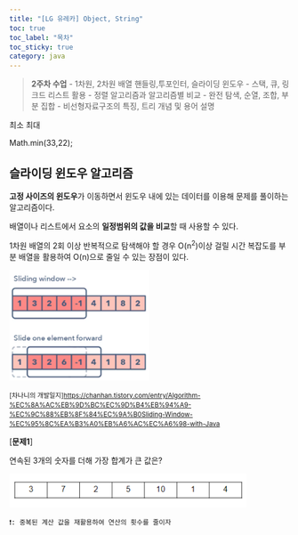 ```yaml
---
title: "[LG 유레카] Object, String"
toc: true
toc_label: "목차"
toc_sticky: true
category: java
---
```


> **2주차 수업**
> \- 1차원, 2차원 배열 핸들링,투포인터, 슬라이딩 윈도우
> \- 스택, 큐, 링크드 리스트 활용
> \- 정렬 알고리즘과 알고리즘별 비교
> \- 완전 탐색, 순열, 조합, 부분 집합
> \- 비선형자료구조의 특징, 트리 개념 및 용어 설명

최소 최대

Math.min(33,22);

## 슬라이딩 윈도우 알고리즘

**고정 사이즈의 윈도우**가 이동하면서 윈도우 내에 있는 데이터를 이용해 문제를 풀이하는 알고리즘이다.

배열이나 리스트에서 요소의 **일정범위의 값을 비교**할 때 사용할 수 있다.

1차원 배열의 2회 이상 반복적으로 탐색해야 할 경우 O(n<sup>2</sup>)이상 걸릴 시간 복잡도를 부분 배열을 활용하여 O(n)으로 줄일 수 있는 장점이 있다.

<img src="/../images/2024-06-17-20240617/image-20240617165733439.png" alt="image-20240617165733439" style="zoom:80%;" />

<small>[차나니의 개발일지]<https://chanhan.tistory.com/entry/Algorithm-%EC%8A%AC%EB%9D%BC%EC%9D%B4%EB%94%A9-%EC%9C%88%EB%8F%84%EC%9A%B0Sliding-Window-%EC%95%8C%EA%B3%A0%EB%A6%AC%EC%A6%98-with-Java></small>

[**문제1**]

연속된 3개의 숫자를 더해 가장 합계가 큰 값은?

<img src="/../images/2024-06-17-20240617/image-20240617165150895.png" alt="image-20240617165150895" style="zoom:90%;" />

`❗: 중복된 계산 값을 재활용하여 연산의 횟수를 줄이자`